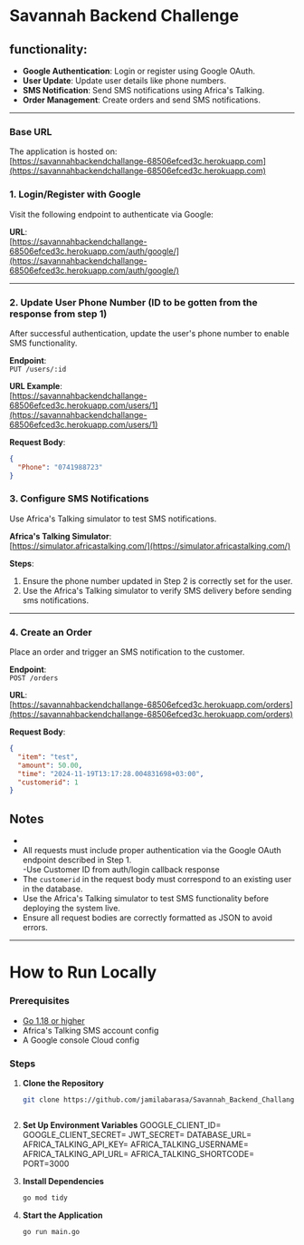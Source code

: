 # Savannah Backend Challenge

## functionality:

- **Google Authentication**: Login or register using Google OAuth.  
- **User Update**: Update user details like phone numbers.  
- **SMS Notification**: Send SMS notifications using Africa's Talking.  
- **Order Management**: Create orders and send SMS notifications.

---

### Base URL

The application is hosted on:  
[https://savannahbackendchallange-68506efced3c.herokuapp.com](https://savannahbackendchallange-68506efced3c.herokuapp.com)

### 1. Login/Register with Google

Visit the following endpoint to authenticate via Google:  

**URL**:  
[https://savannahbackendchallange-68506efced3c.herokuapp.com/auth/google/](https://savannahbackendchallange-68506efced3c.herokuapp.com/auth/google/)

---

### 2. Update User Phone Number (ID to be gotten from the response from step 1)

After successful authentication, update the user's phone number to enable SMS functionality.  

**Endpoint**:  
`PUT /users/:id`

**URL Example**:  
[https://savannahbackendchallange-68506efced3c.herokuapp.com/users/1](https://savannahbackendchallange-68506efced3c.herokuapp.com/users/1)

**Request Body**:  
```json
{
  "Phone": "0741988723"
}
```


### 3. Configure SMS Notifications

Use Africa's Talking simulator to test SMS notifications.

**Africa's Talking Simulator**:  
[https://simulator.africastalking.com/](https://simulator.africastalking.com/)

**Steps**:  
1. Ensure the phone number updated in Step 2 is correctly set for the user.  
2. Use the Africa's Talking simulator to verify SMS delivery before sending sms notifications.  

---

### 4. Create an Order

Place an order and trigger an SMS notification to the customer.

**Endpoint**:  
`POST /orders`

**URL**:  
[https://savannahbackendchallange-68506efced3c.herokuapp.com/orders](https://savannahbackendchallange-68506efced3c.herokuapp.com/orders)

**Request Body**:  
```json
{
  "item": "test",
  "amount": 50.00,
  "time": "2024-11-19T13:17:28.004831698+03:00",
  "customerid": 1
}
```


## Notes
- 
- All requests must include proper authentication via the Google OAuth endpoint described in Step 1.  
-Use Customer ID from auth/login callback response
- The `customerid` in the request body must correspond to an existing user in the database.  
- Use the Africa's Talking simulator to test SMS functionality before deploying the system live.  
- Ensure all request bodies are correctly formatted as JSON to avoid errors.  

---

# How to Run Locally

### Prerequisites

- [Go 1.18 or higher](https://go.dev/dl/) 
- Africa's Talking SMS account config  
- A Google console Cloud config

### Steps

1. **Clone the Repository**  
   ```bash
   git clone https://github.com/jamilabarasa/Savannah_Backend_Challange.git



2. **Set Up Environment Variables**
GOOGLE_CLIENT_ID=
GOOGLE_CLIENT_SECRET=
JWT_SECRET=
DATABASE_URL=
AFRICA_TALKING_API_KEY=
AFRICA_TALKING_USERNAME=
AFRICA_TALKING_API_URL=
AFRICA_TALKING_SHORTCODE=
PORT=3000

3. **Install Dependencies**
   ```bash
   go mod tidy
   
4. **Start the Application**
   ```bash
   go run main.go
